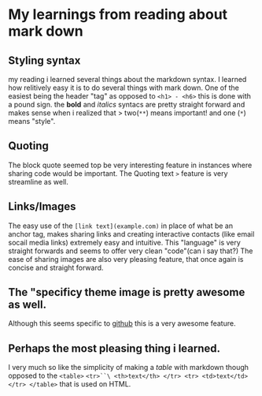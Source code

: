 # My learnings from reading about mark down

## Styling syntax
my reading i learned several things about the markdown syntax.
I learned how relitively easy it is to do several things with mark down. One of the easiest being the header "tag" as opposed to ``` <h1> - <h6> ``` this is done with a pound sign.
the **bold** and *italics* syntacs are pretty straight forward and makes sense when i realized that > two(```**```) means important! and one (```*```) means "style".

## Quoting
The block quote seemed top be very interesting feature in instances where sharing code would be important. The Quoting text ```>``` feature is very streamline as well.

## Links/Images 
The easy use of the ```[link text](example.com)``` in place of what be an anchor tag, makes sharing links and creating interactive contacts (like email socail media links) extremely easy and intuitive. This "language" is very straight forwards and seems to offer very clean "code"(can i say that?)
The ease of sharing images are also very pleasing feature, that once again is concise and straight forward.

## The "specificy theme image is pretty awesome as well.
Although this seems specific to [github](https://www.github.com) this is a very awesome feature.

## Perhaps the most pleasing thing i learned.
I very much so like the simplicity of making a *table* with markdown though opposed to the ```<table>```
      ```<tr>``\
       <th>text</th>
      </tr>
      <tr>
       <td>text</td>
      </tr>
    </table>```
that is used on HTML.
    
